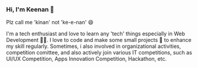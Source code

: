 ### Hi, I'm Keenan 👋 
Plz call me 'kinan' not 'ke-e-nan' 😄 

 I'm a tech enthusiast and love to learn any 'tech' things especially in Web Development 👨‍💻. I love to code and make some small projects 🤏 to enhance my skill regularly. Sometimes, i also involved in organizational activities, competition comittee, and also actively join various IT competitions, such as UI/UX Competition, Apps Innovation Competition, Hackathon, etc. 

<!-- ### Find me around 🕵️🌎✈️: -->
<!--- - Chat me on <a href="https://www.instagram.com/mkeenanf/">Instagram</a> or <a href="https://twitter.com/m_keenan_f">Twitter</a> 🗣️ -->
<!-- - Hire me on <a href="https://www.linkedin.com/in/mkeenanf/">LinkedIn</a> 💼 -->
<!--
**mkf450/mkf450** is a ✨ _special_ ✨ repository because its `README.md` (this file) appears on your GitHub profile.

Here are some ideas to get you started:

- 🔭 I’m currently working on ...
- 🌱 I’m currently learning ...
- 👯 I’m looking to collaborate on ...
- 🤔 I’m looking for help with ...
- 💬 Ask me about ...
- 📫 How to reach me: ...
- 😄 Pronouns: ...
- ⚡ Fun fact: ...
-->
